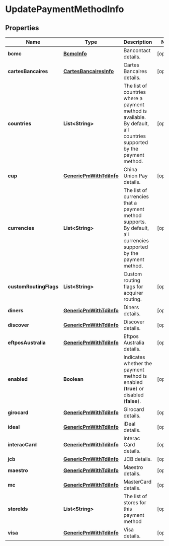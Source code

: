 

# UpdatePaymentMethodInfo


## Properties

| Name | Type | Description | Notes |
|------------ | ------------- | ------------- | -------------|
|**bcmc** | [**BcmcInfo**](BcmcInfo.md) | Bancontact details. |  [optional] |
|**cartesBancaires** | [**CartesBancairesInfo**](CartesBancairesInfo.md) | Cartes Bancaires details. |  [optional] |
|**countries** | **List&lt;String&gt;** | The list of countries where a payment method is available. By default, all countries supported by the payment method. |  [optional] |
|**cup** | [**GenericPmWithTdiInfo**](GenericPmWithTdiInfo.md) | China Union Pay details. |  [optional] |
|**currencies** | **List&lt;String&gt;** | The list of currencies that a payment method supports. By default, all currencies supported by the payment method. |  [optional] |
|**customRoutingFlags** | **List&lt;String&gt;** | Custom routing flags for acquirer routing. |  [optional] |
|**diners** | [**GenericPmWithTdiInfo**](GenericPmWithTdiInfo.md) | Diners details. |  [optional] |
|**discover** | [**GenericPmWithTdiInfo**](GenericPmWithTdiInfo.md) | Discover details. |  [optional] |
|**eftposAustralia** | [**GenericPmWithTdiInfo**](GenericPmWithTdiInfo.md) | Eftpos Australia details. |  [optional] |
|**enabled** | **Boolean** | Indicates whether the payment method is enabled (**true**) or disabled (**false**). |  [optional] |
|**girocard** | [**GenericPmWithTdiInfo**](GenericPmWithTdiInfo.md) | Girocard details. |  [optional] |
|**ideal** | [**GenericPmWithTdiInfo**](GenericPmWithTdiInfo.md) | iDeal details. |  [optional] |
|**interacCard** | [**GenericPmWithTdiInfo**](GenericPmWithTdiInfo.md) | Interac Card details. |  [optional] |
|**jcb** | [**GenericPmWithTdiInfo**](GenericPmWithTdiInfo.md) | JCB details. |  [optional] |
|**maestro** | [**GenericPmWithTdiInfo**](GenericPmWithTdiInfo.md) | Maestro details. |  [optional] |
|**mc** | [**GenericPmWithTdiInfo**](GenericPmWithTdiInfo.md) | MasterCard details. |  [optional] |
|**storeIds** | **List&lt;String&gt;** | The list of stores for this payment method |  [optional] |
|**visa** | [**GenericPmWithTdiInfo**](GenericPmWithTdiInfo.md) | Visa details. |  [optional] |



